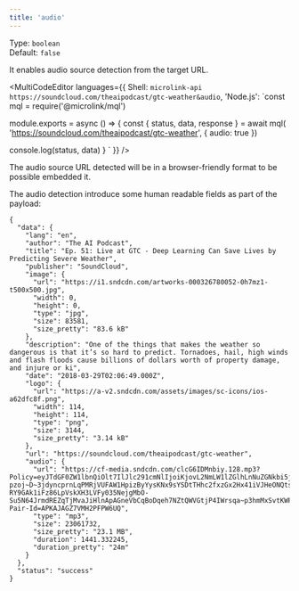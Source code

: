 ```yaml
---
title: 'audio'
--- 
```


Type: `boolean`<br/>
Default: `false`

It enables audio source detection from the target URL.

<MultiCodeEditor languages={{
  Shell: `microlink-api https://soundcloud.com/theaipodcast/gtc-weather&audio`,
  'Node.js': `const mql = require('@microlink/mql')
 
module.exports = async () => {
  const { status, data, response } = await mql(
    'https://soundcloud.com/theaipodcast/gtc-weather', { 
      audio: true 
  })
  
 console.log(status, data)
}
  `
  }} 
/>

<Figcaption children="Some websites can be different output based on User Agent." />

The audio source URL detected will be in a browser-friendly format to be possible embedded it.

The audio detection introduce some human readable fields as part of the payload:

```json{26, 34}
{
  "data": {
    "lang": "en",
    "author": "The AI Podcast",
    "title": "Ep. 51: Live at GTC - Deep Learning Can Save Lives by Predicting Severe Weather",
    "publisher": "SoundCloud",
    "image": {
      "url": "https://i1.sndcdn.com/artworks-000326780052-0h7mz1-t500x500.jpg",
      "width": 0,
      "height": 0,
      "type": "jpg",
      "size": 83581,
      "size_pretty": "83.6 kB"
    },
    "description": "One of the things that makes the weather so dangerous is that it’s so hard to predict. Tornadoes, hail, high winds and flash floods cause billions of dollars worth of property damage, and injure or ki",
    "date": "2018-03-29T02:06:49.000Z",
    "logo": {
      "url": "https://a-v2.sndcdn.com/assets/images/sc-icons/ios-a62dfc8f.png",
      "width": 114,
      "height": 114,
      "type": "png",
      "size": 3144,
      "size_pretty": "3.14 kB"
    },
    "url": "https://soundcloud.com/theaipodcast/gtc-weather",
    "audio": {
      "url": "https://cf-media.sndcdn.com/clcG6IDMnbiy.128.mp3?Policy=eyJTdGF0ZW1lbnQiOlt7IlJlc291cmNlIjoiKjovL2NmLW1lZGlhLnNuZGNkbi5jb20vY2xjRzZJRE1uYml5LjEyOC5tcDMiLCJDb25kaXRpb24iOnsiRGF0ZUxlc3NUaGFuIjp7IkFXUzpFcG9jaFRpbWUiOjE1NTU2OTcwOTN9fX1dfQ__&Signature=NoWAUhnQ0G2z~utNOzYC06hjKa5acOfj8waGu81bm93zNUsu4NS4N7-pzoj~D~3jdyncprnLqPMRjVUFAW1HpizByYysKNx9sYSDtTHhc2fxzGx2Hx41iVJHeONQtsRdCpa7SyLxtHMiK7uI~dbowrGnGh1jKb5Rd0BNdT6UZy5m0qMyY41oMDW1ZC4WPo6GjEuzq-RY9GAk1iFz86LpVskXH3LVFy035NejgMbO-Su5N64JrmdREZqTjMvaJiHlnApAGneVbCqBoDqeh7NZtQWVGtjP4IWrsqa~p3hmMxSvtKWPUPC5rM7EoME~ZcnwXcByksUjpLkwv5E9M5zsJQ__&Key-Pair-Id=APKAJAGZ7VMH2PFPW6UQ",
      "type": "mp3",
      "size": 23061732,
      "size_pretty": "23.1 MB",
      "duration": 1441.332245,
      "duration_pretty": "24m"
    }
  },
  "status": "success"
}
```
